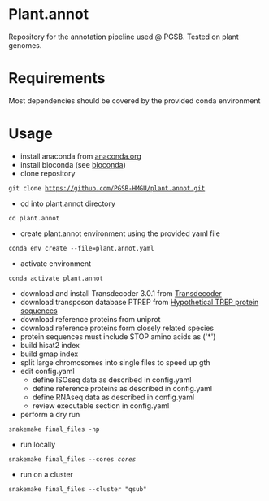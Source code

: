 # Plant.annot
Repository for the annotation pipeline used @ PGSB. Tested on plant genomes.


# Requirements

Most dependencies should be covered by the provided conda environment 

# Usage

- install anaconda from [anaconda.org](https://anaconda.org)
- install bioconda (see [bioconda](https://bioconda.github.io))
- clone repository

<code>git clone https://github.com/PGSB-HMGU/plant.annot.git</code>

- cd into plant.annot directory

<code>cd plant.annot</code>



- create plant.annot environment using the provided yaml file

<code>conda env create --file=plant.annot.yaml</code>

- activate environment

<code>conda activate plant.annot</code>

- download and install Transdecoder 3.0.1 from [Transdecoder](https://github.com/TransDecoder/TransDecoder/wiki)
- download transposon database PTREP from [Hypothetical TREP protein sequences](https://botserv2.uzh.ch/kelldata/trep-db/downloadFiles.html)
- download reference proteins from uniprot
- download reference proteins form closely related species
- protein sequences must include STOP amino acids as ('*')
- build hisat2 index
- build gmap index
- split large chromosomes into single files to speed up gth
- edit config.yaml
    - define ISOseq data as described in config.yaml
    - define reference proteins as described in config.yaml
    - define RNAseq data as described in config.yaml
    - review executable section in config.yaml 
- perform a dry run

<code>snakemake final_files -np</code>

- run locally

<code>snakemake final_files --cores *cores*</code>

- run on a cluster

<code>snakemake final_files --cluster "qsub"</code>